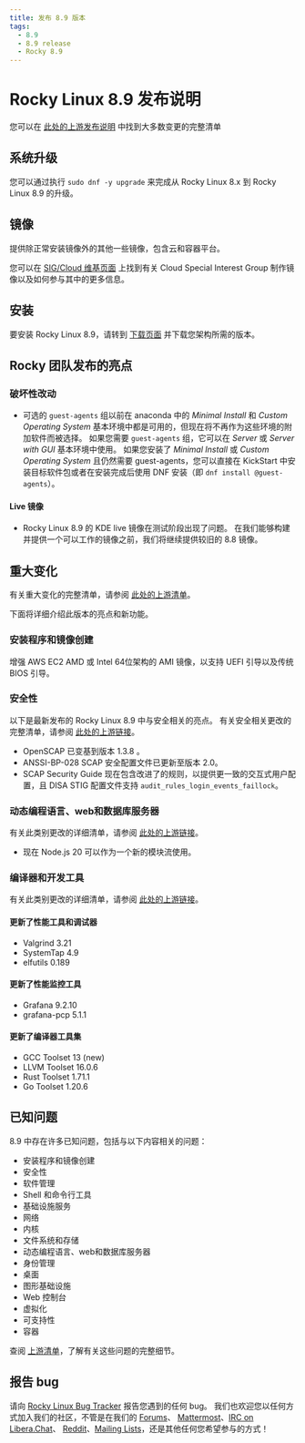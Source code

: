 ```yaml
---
title: 发布 8.9 版本
tags:
  - 8.9
  - 8.9 release
  - Rocky 8.9
---
```


# Rocky Linux 8.9 发布说明

您可以在 [此处的上游发布说明](https://access.redhat.com/documentation/en-us/red_hat_enterprise_linux/8/html/8.9_release_notes/index) 中找到大多数变更的完整清单

## 系统升级

您可以通过执行 `sudo dnf -y upgrade` 来完成从 Rocky Linux 8.x 到 Rocky Linux 8.9 的升级。

## 镜像

提供除正常安装镜像外的其他一些镜像，包含云和容器平台。

您可以在 [SIG/Cloud 维基页面](https://sig-cloud.rocky.page/) 上找到有关 Cloud Special Interest Group 制作镜像以及如何参与其中的更多信息。

## 安装

要安装 Rocky Linux 8.9，请转到 [下载页面](https://rockylinux.org/download/) 并下载您架构所需的版本。

## Rocky 团队发布的亮点

### 破坏性改动

- 可选的 `guest-agents` 组以前在 anaconda 中的 _Minimal Install_ 和 _Custom Operating System_ 基本环境中都是可用的，但现在将不再作为这些环境的附加软件而被选择。 如果您需要 `guest-agents` 组，它可以在 _Server_ 或 _Server with GUI_ 基本环境中使用。 如果您安装了 _Minimal Install_ 或 _Custom Operating System_ 且仍然需要 guest-agents，您可以直接在 KickStart 中安装目标软件包或者在安装完成后使用 DNF 安装（即 `dnf install @guest-agents`）。

#### Live 镜像

- Rocky Linux 8.9 的 KDE live 镜像在测试阶段出现了问题。 在我们能够构建并提供一个可以工作的镜像之前，我们将继续提供较旧的 8.8 镜像。

## 重大变化

有关重大变化的完整清单，请参阅 [此处的上游清单](https://access.redhat.com/documentation/en-us/red_hat_enterprise_linux/8/html/8.9_release_notes/overview#overview-major-changes)。

下面将详细介绍此版本的亮点和新功能。

### 安装程序和镜像创建

增强 AWS EC2 AMD 或 Intel 64位架构的 AMI 镜像，以支持 UEFI 引导以及传统 BIOS 引导。

### 安全性

以下是最新发布的 Rocky Linux 8.9 中与安全相关的亮点。 有关安全相关更改的完整清单，请参阅 [此处的上游链接](https://access.redhat.com/documentation/en-us/red_hat_enterprise_linux/8/html/8.9_release_notes/new-features#new-features-security)。

- OpenSCAP 已变基到版本 1.3.8 。
- ANSSI-BP-028 SCAP 安全配置文件已更新至版本 2.0。
- SCAP Security Guide 现在包含改进了的规则，以提供更一致的交互式用户配置，且 DISA STIG 配置文件支持 `audit_rules_login_events_faillock`。

### 动态编程语言、web和数据库服务器

有关此类别更改的详细清单，请参阅 [此处的上游链接](https://access.redhat.com/documentation/en-us/red_hat_enterprise_linux/8/html/8.9_release_notes/new-features#new-features-dynamic-programming-languages-web-and-database-servers)。

- 现在 Node.js 20 可以作为一个新的模块流使用。

### 编译器和开发工具

有关此类别更改的详细清单，请参阅 [此处的上游链接](https://access.redhat.com/documentation/en-us/red_hat_enterprise_linux/8/html/8.9_release_notes/new-features#new-features-compilers-and-development-tools)。

#### 更新了性能工具和调试器

- Valgrind 3.21
- SystemTap 4.9
- elfutils 0.189

#### 更新了性能监控工具

- Grafana 9.2.10
- grafana-pcp 5.1.1

#### 更新了编译器工具集

- GCC Toolset 13 (new)
- LLVM Toolset 16.0.6
- Rust Toolset 1.71.1
- Go Toolset 1.20.6

## 已知问题

8.9 中存在许多已知问题，包括与以下内容相关的问题：

- 安装程序和镜像创建
- 安全性
- 软件管理
- Shell 和命令行工具
- 基础设施服务
- 网络
- 内核
- 文件系统和存储
- 动态编程语言、web和数据库服务器
- 身份管理
- 桌面
- 图形基础设施
- Web 控制台
- 虚拟化
- 可支持性
- 容器

查阅 [上游清单](https://access.redhat.com/documentation/en-us/red_hat_enterprise_linux/8/html/8.9_release_notes/known-issues)，了解有关这些问题的完整细节。

## 报告 bug

请向 [Rocky Linux Bug Tracker](https://bugs.rockylinux.org/) 报告您遇到的任何 bug。 我们也欢迎您以任何方式加入我们的社区，不管是在我们的 [Forums](https://forums.rockylinux.org)、 [Mattermost](https://chat.rockylinux.org)、[IRC on Libera.Chat](irc://irc.liberachat/rockylinux)、 [Reddit](https://reddit.com/r/rockylinux)、[Mailing Lists](https://lists.resf.org)，还是其他任何您希望参与的方式！
